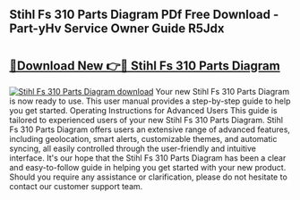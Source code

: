 ## Stihl Fs 310 Parts Diagram PDf Free Download - Part-yHv Service Owner Guide R5Jdx

# <h2><a href="http://dflcft.blite.top/?on=Stihl+Fs+310+Parts+Diagram">🔗Download New 👉🔴 Stihl Fs 310 Parts Diagram</a></h2>

[![Stihl Fs 310 Parts Diagram download](https://i.imgur.com/lujVjoI.png)](http://dflcft.blite.top/?on=Stihl+Fs+310+Parts+Diagram)
Your new Stihl Fs 310 Parts Diagram is now ready to use. This user manual provides a step-by-step guide to help you get started. Operating Instructions for Advanced Users This guide is tailored to experienced users of your new Stihl Fs 310 Parts Diagram. Stihl Fs 310 Parts Diagram offers users an extensive range of advanced features, including geolocation, smart alerts, customizable themes, and automatic syncing, all easily controlled through the user-friendly and intuitive interface. It's our hope that the Stihl Fs 310 Parts Diagram has been a clear and easy-to-follow guide in helping you get started with your new product. Should you require any assistance or clarification, please do not hesitate to contact our customer support team.
